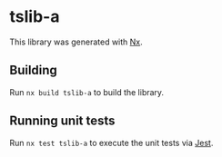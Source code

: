# tslib-a

This library was generated with [Nx](https://nx.dev).

## Building

Run `nx build tslib-a` to build the library.

## Running unit tests

Run `nx test tslib-a` to execute the unit tests via [Jest](https://jestjs.io).
